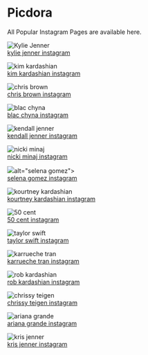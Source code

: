 # Picdora
All Popular Instagram Pages are available here.

<img src="https://scontent.cdninstagram.com/t51.2885-19/s320x320/13557250_154864531590272_284712816_a.jpg" alt="Kylie Jenner"><br/>
<a href="https://www.picdora.com/instagram/kyliejenner">kylie jenner instagram</a>

<img src="https://scontent.cdninstagram.com/t51.2885-19/s320x320/13108741_2006822342876893_1052882414_a.jpg" alt="kim kardashian"><br/>
<a href="https://www.picdora.com/instagram/kimkardashian">kim kardashian instagram</a>

<img src="https://scontent.cdninstagram.com/t51.2885-19/s320x320/14276443_1694996847483971_449289738_a.jpg" alt="chris brown"><br/>
<a href="https://www.picdora.com/instagram/chrisbrownofficial">chris brown instagram</a>

<img src="https://scontent.cdninstagram.com/t51.2885-19/s320x320/14134985_1198750680184956_127300425_a.jpg" alt="blac chyna"><br/>
<a href="https://www.picdora.com/instagram/blacchyna">blac chyna instagram</a>

<img src="https://scontent.cdninstagram.com/t51.2885-19/s320x320/14134951_1065808103503860_1979427572_a.jpg" alt="kendall jenner"><br/>
<a href="https://www.picdora.com/instagram/kendalljenner">kendall jenner instagram</a>

<img src="https://scontent.cdninstagram.com/t51.2885-19/s320x320/14359997_642810962552247_55404714_a.jpg" alt="nicki minaj"><br/>
<a href="https://www.picdora.com/instagram/nickiminaj">nicki minaj instagram</a>

<img src="https://scontent.cdninstagram.com/t51.2885-15/s640x640/sh0.08/e35/13712522_281555312222930_1168891213_n.jpgig_cache_key=MTMxMTM1Mzk3NjA4NzY5MjgwNg%3D%3D.2.l">alt="selena gomez"><br/>
<a href="https://www.picdora.com/instagram/selenagomez">selena gomez instagram</a>

<img src="https://scontent.cdninstagram.com/t51.2885-19/s320x320/12751586_1084640214928275_1112417675_a.jpg" alt="kourtney kardashian"><br/>
<a href="https://www.picdora.com/instagram/kourtneykardash">kourtney kardashian instagram</a>

<img src="https://scontent.cdninstagram.com/l/t51.2885-19/s320x320/13257138_1707106592889445_1767672544_a.jpg" alt="50 cent"><br/>
<a href="https://www.picdora.com/instagram/50cent">50 cent instagram</a>

<img src="https://scontent.cdninstagram.com/t51.2885-19/s320x320/12599210_1266879739993740_674087546_a.jpg" alt="taylor swift"><br/>
<a href="https://www.picdora.com/instagram/taylorswift">taylor swift instagram</a>

<img src="https://scontent.cdninstagram.com/t51.2885-19/s320x320/13703232_1140912499355545_1206967818_a.jpg" alt="karrueche tran"><br/>
<a href="https://www.picdora.com/instagram/karrueche">karrueche tran instagram</a>

<img src="https://scontent.cdninstagram.com/t51.2885-19/s320x320/12552198_162217077481834_212907829_a.jpg" alt="rob kardashian"><br/>
<a href="https://www.picdora.com/instagram/robkardashian">rob kardashian instagram</a>

<img src="https://scontent.cdninstagram.com/t51.2885-19/s320x320/14134625_577960212411719_1003313256_a.jpg" alt="chrissy teigen"><br/>
<a href="https://www.picdora.com/instagram/chrissyteigen">chrissy teigen instagram</a>

<img src="https://scontent.cdninstagram.com/t51.2885-19/s320x320/13768386_287015514987884_2139350680_a.jpg" alt="ariana grande"><br/>
<a href="https://www.picdora.com/instagram/arianagrande">ariana grande instagram</a>

<img src="https://scontent.cdninstagram.com/t51.2885-19/10723790_1558166717804655_760366473_a.jpg" alt="kris jenner"><br/>
<a href="https://www.picdora.com/instagram/krisjenner">kris jenner instagram</a>

